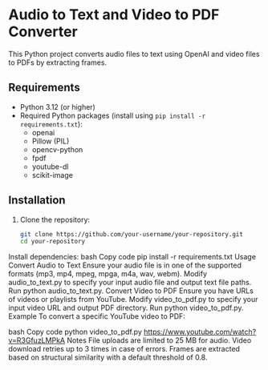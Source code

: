 # Audio to Text and Video to PDF Converter

This Python project converts audio files to text using OpenAI and video files to PDFs by extracting frames.

## Requirements

- Python 3.12 (or higher)
- Required Python packages (install using `pip install -r requirements.txt`):
  - openai
  - Pillow (PIL)
  - opencv-python
  - fpdf
  - youtube-dl
  - scikit-image

## Installation

1. Clone the repository:
   ```bash
   git clone https://github.com/your-username/your-repository.git
   cd your-repository
   ```
Install dependencies:
bash
Copy code
pip install -r requirements.txt
Usage
Convert Audio to Text
Ensure your audio file is in one of the supported formats (mp3, mp4, mpeg, mpga, m4a, wav, webm).
Modify audio_to_text.py to specify your input audio file and output text file paths.
Run python audio_to_text.py.
Convert Video to PDF
Ensure you have URLs of videos or playlists from YouTube.
Modify video_to_pdf.py to specify your input video URL and output PDF directory.
Run python video_to_pdf.py.
Example
To convert a specific YouTube video to PDF:

bash
Copy code
python video_to_pdf.py https://www.youtube.com/watch?v=R3GfuzLMPkA
Notes
File uploads are limited to 25 MB for audio.
Video download retries up to 3 times in case of errors.
Frames are extracted based on structural similarity with a default threshold of 0.8.
